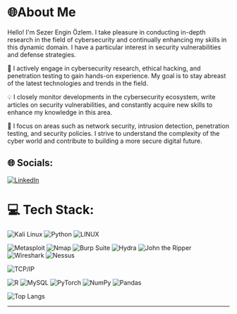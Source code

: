 
# 🌐About Me
  Hello! I'm Sezer Engin Özlem. I take pleasure in conducting in-depth research in the field of cybersecurity and continually enhancing my skills in this dynamic domain. I have a particular interest in security vulnerabilities and defense strategies.

👀 I actively engage in cybersecurity research, ethical hacking, and penetration testing to gain hands-on experience. My goal is to stay abreast of the latest technologies and trends in the field.

💡 I closely monitor developments in the cybersecurity ecosystem, write articles on security vulnerabilities, and constantly acquire new skills to enhance my knowledge in this area.

🚀 I focus on areas such as network security, intrusion detection, penetration testing, and security policies. I strive to understand the complexity of the cyber world and contribute to building a more secure digital future.

## 🌐 Socials:
[![LinkedIn](https://img.shields.io/badge/LinkedIn-%230077B5.svg?logo=linkedin&logoColor=white)](https://linkedin.com/in/https://www.linkedin.com/in/sengin-ozlem) 

# 💻 Tech Stack:
![Kali Linux](https://img.shields.io/badge/Kali%20Linux-%23111.svg?style=flat&logo=Kali%20Linux&logoColor=white)
![Python](https://img.shields.io/badge/python-3670A0?style=flat&logo=python&logoColor=ffdd54) 
![LINUX](https://img.shields.io/badge/Linux-FCC624?style=flat&logo=linux&logoColor=black) 

![Metasploit](https://img.shields.io/badge/Metasploit-%23E4405F.svg?style=flat&logo=Metasploit&logoColor=white) 
![Nmap](https://img.shields.io/badge/Nmap-%237D8C7D.svg?style=flat&logo=Nmap&logoColor=white)
![Burp Suite](https://img.shields.io/badge/Burp_Suite-%23FF6347.svg?style=flat&logo=Burp%20Suite&logoColor=white) 
![Hydra](https://img.shields.io/badge/Hydra-%234B0082.svg?style=flat&logo=Hydra&logoColor=white)
![John the Ripper](https://img.shields.io/badge/John_the_Ripper-%232C3539.svg?style=flat&logo=John%20the%20Ripper&logoColor=white)
![Wireshark](https://img.shields.io/badge/Wireshark-%231167B6.svg?style=flat&logo=Wireshark&logoColor=white) 
![Nessus](https://img.shields.io/badge/Nessus-%23347FBB.svg?style=flat&logo=Nessus&logoColor=white)

![TCP/IP](https://img.shields.io/badge/TCP_IP-%2300aced.svg?style=flat&logoColor=white)

![R](https://img.shields.io/badge/r-%23276DC3.svg?style=flat&logo=r&logoColor=white) 
![MySQL](https://img.shields.io/badge/mysql-%2300f.svg?style=flat&logo=mysql&logoColor=white) 
![PyTorch](https://img.shields.io/badge/PyTorch-%23EE4C2C.svg?style=flat&logo=PyTorch&logoColor=white)
![NumPy](https://img.shields.io/badge/numpy-%23013243.svg?style=flat&logo=numpy&logoColor=white)
![Pandas](https://img.shields.io/badge/pandas-%23150458.svg?style=flat&logo=pandas&logoColor=white) 



![Top Langs](https://github-readme-stats.vercel.app/api/top-langs/?username=Exript&layout=compact&theme=tokyonight)


---

